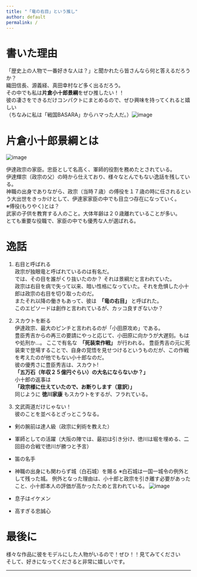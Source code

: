 ```yaml
---
title: "「竜の右目」という推し"
author: default
permalink: /
---
```

# 書いた理由
「歴史上の人物で一番好きな人は？」と聞かれたら皆さんなら何と答えるだろうか？  
織田信長、源義経、真田幸村など多く出るだろう。  
その中でも私は**片倉小十郎景綱**をぜひ推したい！！  
彼の凄さをできるだけコンパクトにまとめるので、ぜひ興味を持ってくれると嬉しい  
（ちなみに私は「戦国BASARA」からハマった人だ。）![image](https://pbs.twimg.com/media/FS96aXGVsAAKdgI?format=jpg&name=4096x4096)

# 片倉小十郎景綱とは
![image](https://www.touken-world.jp/wp/wp-content/uploads/2020/04/cea8d304b8f276169e31c903de038cd8.jpg)

伊達政宗の家臣。忠臣として名高く、軍師的役割を務めたとされている。  
伊達輝宗（政宗の父）の時から仕えており、様々なとんでもない逸話を残している。  
神職の出身でありながら、政宗（当時７歳）の傅役を１７歳の時に任されるという大出世をきっかけとして、伊達家家臣の中でも目立つ存在になっていく。  
※傅役(もりやく)とは？  
武家の子供を教育する人のこと。大体年齢は２０歳離れていることが多い。  
とても重要な役職で、家臣の中でも優秀な人が選ばれる。  

# 逸話
1. 右目と呼ばれる  
政宗が独眼竜と呼ばれているのは有名だ。  
では、その目を誰がくり抜いたのか？ それは景綱だと言われていた。  
政宗は右目を病で失って以来、暗い性格になっていた。それを危惧した小十郎は政宗の右目を切り取ったのだ。  
またそれ以降の働きもあって、彼は　**「竜の右目」** と呼ばれた。  
このエピソードは創作と言われているが、カッコ良すぎないか？  

2. スカウトを断る  
伊達政宗、最大のピンチと言われるのが「小田原攻め」である。  
豊臣秀吉からの再三の要請にやっと応じて、小田原に向かうが大遅刻。もはや処刑か…。
ここで有名な　**「死装束作戦」** が行われる。
豊臣秀吉の元に死装束で登場することで、自身の覚悟を見せつけるというものだが、この作戦を考えたのが他でもない小十郎なのだ。  
彼の優秀さに豊臣秀吉は、スカウト!  
**「五万石（年収２５億円ぐらい）の大名にならないか？」**  
小十郎の返事は  
**「政宗様に仕えていたので、お断りします（意訳）」**  
同じように **徳川家康** もスカウトをするが、フラれている。  

3. 文武両道だけじゃない！  
彼のことを並べるとざっとこうなる。
- 剣の腕前は達人級（政宗に剣術を教えた）
- 軍師としての活躍（大阪の陣では、最初は引き分け、徳川は堀を埋める、二回目の合戦で徳川が勝つと予言）
- 笛の名手
- 神職の出身にも関わらず城（白石城）を賜る
※白石城は一国一城令の例外として残った城。
例外となった理由は、小十郎と政宗を引き離す必要があったこと、小十郎本人の評価が高かったためと言われている。
![image](https://shiroishi-navi.jp/wp-content/uploads/2018/09/%E4%BB%99%E5%8D%97%E3%81%AE%E5%BD%A9%E4%BB%99%E5%8D%97%E7%9A%84%E6%B5%81%E5%85%89%E6%BA%A2%E5%BD%A9%E7%89%88%E6%9C%AC%E2%91%A0%E3%80%90%E7%99%BD%E7%9F%B3%E5%B8%82%E3%80%91%EF%BC%BF%E7%99%BD%E7%9F%B3%E5%9F%8E-640x427.jpg)

- 息子はイケメン
- 高すぎる忠誠心

# 最後に  
様々な作品に彼をモデルにした人物がいるので！ぜひ！！見てみてください  
そして、好きになってくださると非常に嬉しいです。

---
